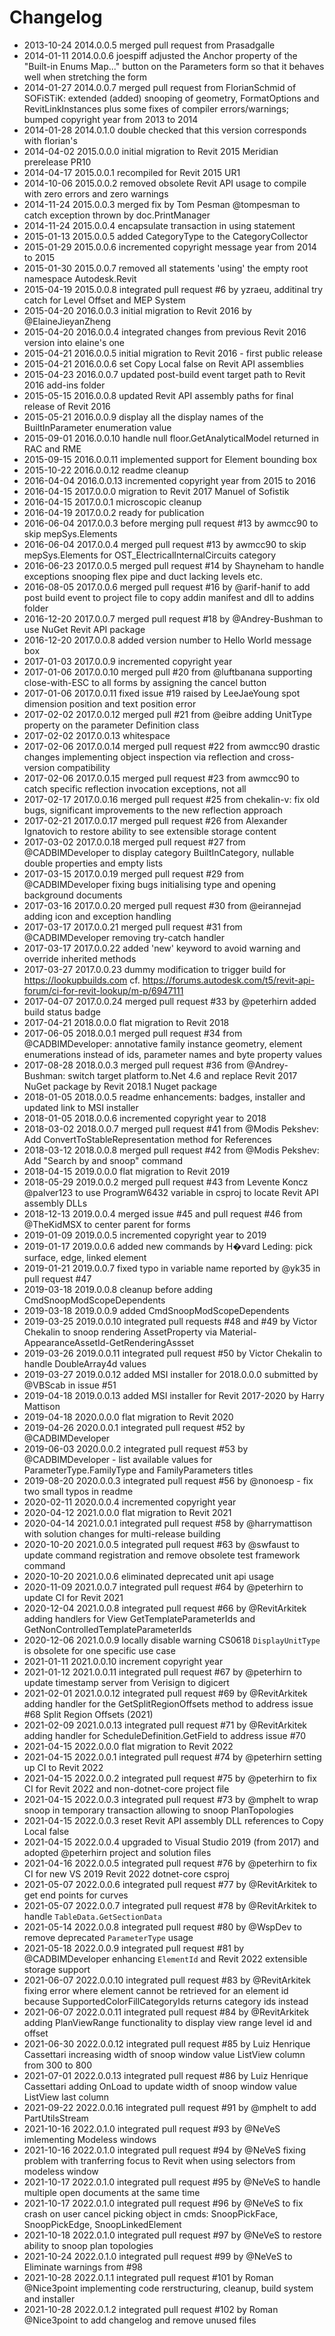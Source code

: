 ﻿# Changelog

- 2013-10-24 2014.0.0.5 merged pull request from Prasadgalle
- 2014-01-11 2014.0.0.6 joespiff adjusted the Anchor property of the "Built-in Enums Map..." button on the Parameters form so that it behaves well when stretching the form
- 2014-01-27 2014.0.0.7 merged pull request from FlorianSchmid of SOFiSTiK: extended (added) snooping of geometry, FormatOptions and RevitLinkInstances plus some fixes of compiler errors/warnings; bumped copyright year from 2013 to 2014
- 2014-01-28 2014.0.1.0 double checked that this version corresponds with florian's
- 2014-04-02 2015.0.0.0 initial migration to Revit 2015 Meridian prerelease PR10
- 2014-04-17 2015.0.0.1 recompiled for Revit 2015 UR1
- 2014-10-06 2015.0.0.2 removed obsolete Revit API usage to compile with zero errors and zero warnings
- 2014-11-24 2015.0.0.3 merged fix by Tom Pesman @tompesman to catch exception thrown by doc.PrintManager
- 2014-11-24 2015.0.0.4 encapsulate transaction in using statement
- 2015-01-13 2015.0.0.5 added CategoryType to the CategoryCollector
- 2015-01-29 2015.0.0.6 incremented copyright message year from 2014 to 2015
- 2015-01-30 2015.0.0.7 removed all statements 'using' the empty root namespace Autodesk.Revit
- 2015-04-19 2015.0.0.8 integrated pull request #6 by yzraeu, additinal try catch for Level Offset and MEP System
- 2015-04-20 2016.0.0.3 initial migration to Revit 2016 by @ElaineJieyanZheng
- 2015-04-20 2016.0.0.4 integrated changes from previous Revit 2016 version into elaine's one
- 2015-04-21 2016.0.0.5 initial migration to Revit 2016 - first public release
- 2015-04-21 2016.0.0.6 set Copy Local false on Revit API assemblies
- 2015-04-23 2016.0.0.7 updated post-build event target path to Revit 2016 add-ins folder
- 2015-05-15 2016.0.0.8 updated Revit API assembly paths for final release of Revit 2016
- 2015-05-21 2016.0.0.9 display all the display names of the BuiltInParameter enumeration value
- 2015-09-01 2016.0.0.10 handle null floor.GetAnalyticalModel returned in RAC and RME
- 2015-09-15 2016.0.0.11 implemented support for Element bounding box
- 2015-10-22 2016.0.0.12 readme cleanup
- 2016-04-04 2016.0.0.13 incremented copyright year from 2015 to 2016
- 2016-04-15 2017.0.0.0 migration to Revit 2017 Manuel of Sofistik
- 2016-04-15 2017.0.0.1 microscopic cleanup
- 2016-04-19 2017.0.0.2 ready for publication
- 2016-06-04 2017.0.0.3 before merging pull request #13 by awmcc90 to skip mepSys.Elements
- 2016-06-04 2017.0.0.4 merged pull request #13 by awmcc90 to skip mepSys.Elements for OST_ElectricalInternalCircuits category
- 2016-06-23 2017.0.0.5 merged pull request #14 by Shayneham to handle exceptions snooping flex pipe and duct lacking levels etc.
- 2016-08-05 2017.0.0.6 merged pull request #16 by @arif-hanif to add post build event to project file to copy addin manifest and dll to addins folder
- 2016-12-20 2017.0.0.7 merged pull request #18 by @Andrey-Bushman to use NuGet Revit API package
- 2016-12-20 2017.0.0.8 added version number to Hello World message box
- 2017-01-03 2017.0.0.9 incremented copyright year
- 2017-01-06 2017.0.0.10 merged pull #20 from @luftbanana supporting close-with-ESC to all forms by assigning the cancel button
- 2017-01-06 2017.0.0.11 fixed issue #19 raised by LeeJaeYoung spot dimension position and text position error
- 2017-02-02 2017.0.0.12 merged pull #21 from @eibre adding UnitType property on the parameter Definition class
- 2017-02-02 2017.0.0.13 whitespace
- 2017-02-06 2017.0.0.14 merged pull request #22 from awmcc90 drastic changes implementing object inspection via reflection and cross-version compatibility
- 2017-02-06 2017.0.0.15 merged pull request #23 from awmcc90 to catch specific reflection invocation exceptions, not all
- 2017-02-17 2017.0.0.16 merged pull request #25 from chekalin-v: fix old bugs, significant improvements to the new reflection approach
- 2017-02-21 2017.0.0.17 merged pull request #26 from Alexander Ignatovich to restore ability to see extensible storage content
- 2017-03-02 2017.0.0.18 merged pull request #27 from @CADBIMDeveloper to display category BuiltInCategory, nullable double properties and empty lists
- 2017-03-15 2017.0.0.19 merged pull request #29 from @CADBIMDeveloper fixing bugs initialising type and opening background documents
- 2017-03-16 2017.0.0.20 merged pull request #30 from @eirannejad adding icon and exception handling
- 2017-03-17 2017.0.0.21 merged pull request #31 from @CADBIMDeveloper removing try-catch handler
- 2017-03-17 2017.0.0.22 added 'new' keyword to avoid warning and override inherited methods
- 2017-03-27 2017.0.0.23 dummy modification to trigger build for https://lookupbuilds.com cf. https://forums.autodesk.com/t5/revit-api-forum/ci-for-revit-lookup/m-p/6947111
- 2017-04-07 2017.0.0.24 merged pull request #33 by @peterhirn added build status badge
- 2017-04-21 2018.0.0.0 flat migration to Revit 2018
- 2017-06-05 2018.0.0.1 merged pull request #34 from @CADBIMDeveloper: annotative family instance geometry, element enumerations instead of ids, parameter names and byte property values
- 2017-08-28 2018.0.0.3 merged pull request #36 from @Andrey-Bushman: switch target platform to.Net 4.6 and replace Revit 2017 NuGet package by Revit 2018.1 Nuget package
- 2018-01-05 2018.0.0.5 readme enhancements: badges, installer and updated link to MSI installer
- 2018-01-05 2018.0.0.6 incremented copyright year to 2018
- 2018-03-02 2018.0.0.7 merged pull request #41 from @Modis Pekshev: Add ConvertToStableRepresentation method for References
- 2018-03-12 2018.0.0.8 merged pull request #42 from @Modis Pekshev: Add "Search by and snoop" command
- 2018-04-15 2019.0.0.0 flat migration to Revit 2019
- 2018-05-29 2019.0.0.2 merged pull request #43 from Levente Koncz @palver123 to use ProgramW6432 variable in csproj to locate Revit API assembly DLLs
- 2018-12-13 2019.0.0.4 merged issue #45 and pull request #46 from @TheKidMSX to center parent for forms
- 2019-01-09 2019.0.0.5 incremented copyright year to 2019
- 2019-01-17 2019.0.0.6 added new commands by H�vard Leding: pick surface, edge, linked element
- 2019-01-21 2019.0.0.7 fixed typo in variable name reported by @yk35 in pull request #47
- 2019-03-18 2019.0.0.8 cleanup before adding CmdSnoopModScopeDependents
- 2019-03-18 2019.0.0.9 added CmdSnoopModScopeDependents
- 2019-03-25 2019.0.0.10 integrated pull requests #48 and #49 by Victor Chekalin to snoop rendering AssetProperty via Material-AppearanceAssetId-GetRenderingAssset
- 2019-03-26 2019.0.0.11 integrated pull request #50 by Victor Chekalin to handle DoubleArray4d values
- 2019-03-27 2019.0.0.12 added MSI installer for 2018.0.0.0 submitted by @VBScab in issue #51
- 2019-04-18 2019.0.0.13 added MSI installer for Revit 2017-2020 by Harry Mattison
- 2019-04-18 2020.0.0.0 flat migration to Revit 2020
- 2019-04-26 2020.0.0.1 integrated pull request #52 by @CADBIMDeveloper
- 2019-06-03 2020.0.0.2 integrated pull request #53 by @CADBIMDeveloper - list available values for ParameterType.FamilyType and FamilyParameters titles
- 2019-08-20 2020.0.0.3 integrated pull request #56 by @nonoesp - fix two small typos in readme
- 2020-02-11 2020.0.0.4 incremented copyright year
- 2020-04-12 2021.0.0.0 flat migration to Revit 2021
- 2020-04-14 2021.0.0.1 integrated pull request #58 by @harrymattison with solution changes for multi-release building
- 2020-10-20 2021.0.0.5 integrated pull request #63 by @swfaust to update command registration and remove obsolete test framework command
- 2020-10-20 2021.0.0.6 eliminated deprecated unit api usage
- 2020-11-09 2021.0.0.7 integrated pull request #64 by @peterhirn to update CI for Revit 2021
- 2020-12-04 2021.0.0.8 integrated pull request #66 by @RevitArkitek adding handlers for View GetTemplateParameterIds and GetNonControlledTemplateParameterIds
- 2020-12-06 2021.0.0.9 locally disable warning CS0618 `DisplayUnitType` is obsolete for one specific use case
- 2021-01-11 2021.0.0.10 increment copyright year
- 2021-01-12 2021.0.0.11 integrated pull request #67 by @peterhirn to update timestamp server from Verisign to digicert
- 2021-02-01 2021.0.0.12 integrated pull request #69 by @RevitArkitek adding handler for the GetSplitRegionOffsets method to address issue #68 Split Region Offsets (2021)
- 2021-02-09 2021.0.0.13 integrated pull request #71 by @RevitArkitek adding handler for ScheduleDefinition.GetField to address issue #70
- 2021-04-15 2022.0.0.0 flat migration to Revit 2022
- 2021-04-15 2022.0.0.1 integrated pull request #74 by @peterhirn setting up CI to Revit 2022
- 2021-04-15 2022.0.0.2 integrated pull request #75 by @peterhirn to fix CI for Revit 2022 and non-dotnet-core project file
- 2021-04-15 2022.0.0.3 integrated pull request #73 by @mphelt to wrap snoop in temporary transaction allowing to snoop PlanTopologies
- 2021-04-15 2022.0.0.3 reset Revit API assembly DLL references to Copy Local false
- 2021-04-15 2022.0.0.4 upgraded to Visual Studio 2019 (from 2017) and adopted @peterhirn project and solution files
- 2021-04-16 2022.0.0.5 integrated pull request #76 by @peterhirn to fix CI for new VS 2019 Revit 2022 dotnet-core csproj
- 2021-05-07 2022.0.0.6 integrated pull request #77 by @RevitArkitek to get end points for curves
- 2021-05-07 2022.0.0.7 integrated pull request #78 by @RevitArkitek to handle `TableData.GetSectionData`
- 2021-05-14 2022.0.0.8 integrated pull request #80 by @WspDev to remove deprecated `ParameterType` usage
- 2021-05-18 2022.0.0.9 integrated pull request #81 by @CADBIMDeveloper enhancing `ElementId` and Revit 2022 extensible storage support
- 2021-06-07 2022.0.0.10 integrated pull request #83 by @RevitArkitek fixing error where element cannot be retrieved for an element id because SupportedColorFillCategoryIds returns category ids instead
- 2021-06-07 2022.0.0.11 integrated pull request #84 by @RevitArkitek adding PlanViewRange functionality to display view range level id and offset
- 2021-06-30 2022.0.0.12 integrated pull request #85 by Luiz Henrique Cassettari increasing width of snoop window value ListView column from 300 to 800
- 2021-07-01 2022.0.0.13 integrated pull request #86 by Luiz Henrique Cassettari adding OnLoad to update width of snoop window value ListView last column
- 2021-09-22 2022.0.0.16 integrated pull request #91 by @mphelt to add PartUtilsStream
- 2021-10-16 2022.0.1.0 integrated pull request #93 by @NeVeS imlementing Modeless windows
- 2021-10-16 2022.0.1.0 integrated pull request #94 by @NeVeS fixing problem with tranferring focus to Revit when using selectors from modeless window
- 2021-10-17 2022.0.1.0 integrated pull request #95 by @NeVeS to handle multiple open documents at the same time
- 2021-10-17 2022.0.1.0 integrated pull request #96 by @NeVeS to fix crash on user cancel picking object in cmds: SnoopPickFace, SnoopPickEdge, SnoopLinkedElement
- 2021-10-18 2022.0.1.0 integrated pull request #97 by @NeVeS to restore ability to snoop plan topologies
- 2021-10-24 2022.0.1.0 integrated pull request #99 by @NeVeS to Eliminate warnings from #98
- 2021-10-28 2022.0.1.1 integrated pull request #101 by Roman @Nice3point implementing code rerstructuring, cleanup, build system and installer
- 2021-10-28 2022.0.1.2 integrated pull request #102 by Roman @Nice3point to add changelog and remove unused files
